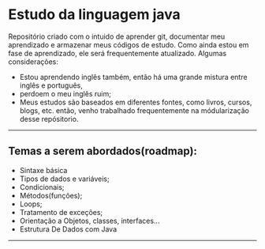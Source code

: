 # Estudo da linguagem java

Repositório criado com o intuido de aprender git, documentar meu aprendizado e armazenar 
meus códigos de estudo. Como ainda estou em fase de aprendizado, ele será frequentemente 
atualizado. Algumas considerações:
* Estou aprendendo inglês também, então há uma grande mistura entre inglês e português,
* perdoem o meu inglês ruim;
* Meus estudos são baseados em diferentes fontes, como livros, cursos, blogs, etc. então,
  venho trabalhado frequentemente na módularização desse repósitorio.
---

## Temas a serem abordados(roadmap):
- Sintaxe básica
- Tipos de dados e variáveis;
- Condicionais;
- Métodos(funções);
- Loops;
- Tratamento de exceções;
- Orientação a Objetos, classes, interfaces...
- Estrutura De Dados com Java
---
